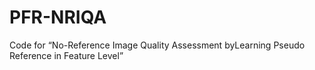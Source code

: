 # PFR-NRIQA
Code for “No-Reference Image Quality Assessment byLearning Pseudo Reference in Feature Level”
